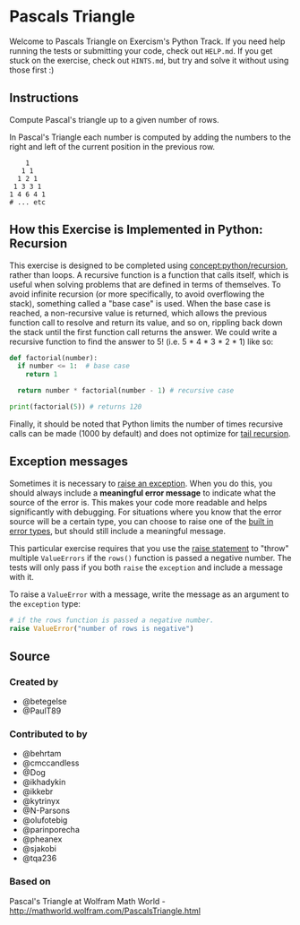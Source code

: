 # Pascals Triangle

Welcome to Pascals Triangle on Exercism's Python Track.
If you need help running the tests or submitting your code, check out `HELP.md`.
If you get stuck on the exercise, check out `HINTS.md`, but try and solve it without using those first :)

## Instructions

Compute Pascal's triangle up to a given number of rows.

In Pascal's Triangle each number is computed by adding the numbers to
the right and left of the current position in the previous row.

```text
    1
   1 1
  1 2 1
 1 3 3 1
1 4 6 4 1
# ... etc
```

## How this Exercise is Implemented in Python: Recursion

This exercise is designed to be completed using [concept:python/recursion](), rather than loops.
A recursive function is a function that calls itself, which is useful when solving problems that are defined in terms of themselves.
To avoid infinite recursion (or more specifically, to avoid overflowing the stack), something called a "base case" is used.
When the base case is reached, a non-recursive value is returned, which allows the previous function call to resolve and return its value, and so on, rippling back down the stack until the first function call returns the answer.
We could write a recursive function to find the answer to 5! (i.e. 5 * 4 * 3 * 2 * 1) like so:

````python
def factorial(number):
  if number <= 1:  # base case
    return 1

  return number * factorial(number - 1) # recursive case

print(factorial(5)) # returns 120
````

Finally, it should be noted that Python limits the number of times recursive calls can be made (1000 by default) and does not optimize for [tail recursion][tail-recursion].

## Exception messages

Sometimes it is necessary to [raise an exception][raising].
When you do this, you should always include a **meaningful error message** to indicate what the source of the error is.
This makes your code more readable and helps significantly with debugging.
For situations where you know that the error source will be a certain type, you can choose to raise one of the [built in error types][built-in-errors], but should still include a meaningful message.

This particular exercise requires that you use the [raise statement][raise-statement] to "throw" multiple `ValueErrors` if the `rows()` function is passed a negative number.
The tests will only pass if you both `raise` the `exception` and include a message with it.

To raise a `ValueError` with a message, write the message as an argument to the `exception` type:

```python
# if the rows function is passed a negative number.
raise ValueError("number of rows is negative")
```

[built-in-errors]: https://docs.python.org/3/library/exceptions.html#base-classes
[raise-statement]: https://docs.python.org/3/reference/simple_stmts.html#the-raise-statement
[raising]: https://docs.python.org/3/tutorial/errors.html#raising-exceptions
[tail-recursion]: https://www.geeksforgeeks.org/tail-recursion/

## Source

### Created by

- @betegelse
- @PaulT89

### Contributed to by

- @behrtam
- @cmccandless
- @Dog
- @ikhadykin
- @ikkebr
- @kytrinyx
- @N-Parsons
- @olufotebig
- @parinporecha
- @pheanex
- @sjakobi
- @tqa236

### Based on

Pascal's Triangle at Wolfram Math World - http://mathworld.wolfram.com/PascalsTriangle.html